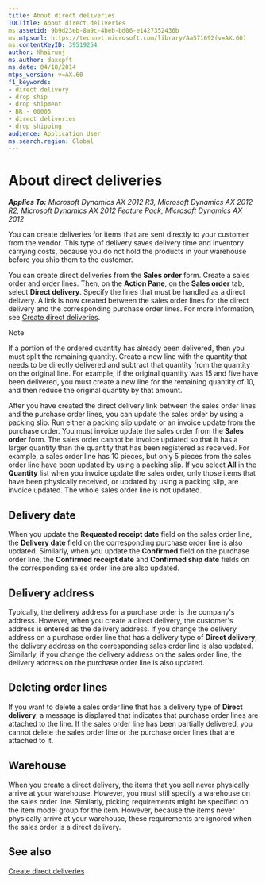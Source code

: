 ```yaml
---
title: About direct deliveries
TOCTitle: About direct deliveries
ms:assetid: 9b9d23eb-8a9c-4beb-bd06-e1427352436b
ms:mtpsurl: https://technet.microsoft.com/library/Aa571692(v=AX.60)
ms:contentKeyID: 39519254
author: Khairunj
ms.author: daxcpft
ms.date: 04/18/2014
mtps_version: v=AX.60
f1_keywords:
- direct delivery
- drop ship
- drop shipment
- BR - 00005
- direct deliveries
- drop shipping
audience: Application User
ms.search.region: Global
---
```


# About direct deliveries 


_**Applies To:** Microsoft Dynamics AX 2012 R3, Microsoft Dynamics AX 2012 R2, Microsoft Dynamics AX 2012 Feature Pack, Microsoft Dynamics AX 2012_

You can create deliveries for items that are sent directly to your customer from the vendor. This type of delivery saves delivery time and inventory carrying costs, because you do not hold the products in your warehouse before you ship them to the customer.

You can create direct deliveries from the **Sales order** form. Create a sales order and order lines. Then, on the **Action Pane**, on the **Sales order** tab, select **Direct delivery**. Specify the lines that must be handled as a direct delivery. A link is now created between the sales order lines for the direct delivery and the corresponding purchase order lines. For more information, see [Create direct deliveries](create-direct-deliveries.md).


> [!NOTE]
> <P>If a portion of the ordered quantity has already been delivered, then you must split the remaining quantity. Create a new line with the quantity that needs to be directly delivered and subtract that quantity from the quantity on the original line. For example, if the original quantity was 15 and five have been delivered, you must create a new line for the remaining quantity of 10, and then reduce the original quantity by that amount.</P>



After you have created the direct delivery link between the sales order lines and the purchase order lines, you can update the sales order by using a packing slip. Run either a packing slip update or an invoice update from the purchase order. You must invoice update the sales order from the **Sales order** form. The sales order cannot be invoice updated so that it has a larger quantity than the quantity that has been registered as received. For example, a sales order line has 10 pieces, but only 5 pieces from the sales order line have been updated by using a packing slip. If you select **All** in the **Quantity** list when you invoice update the sales order, only those items that have been physically received, or updated by using a packing slip, are invoice updated. The whole sales order line is not updated.

## Delivery date

When you update the **Requested receipt date** field on the sales order line, the **Delivery date** field on the corresponding purchase order line is also updated. Similarly, when you update the **Confirmed** field on the purchase order line, the **Confirmed receipt date** and **Confirmed ship date** fields on the corresponding sales order line are also updated.

## Delivery address

Typically, the delivery address for a purchase order is the company's address. However, when you create a direct delivery, the customer's address is entered as the delivery address. If you change the delivery address on a purchase order line that has a delivery type of **Direct delivery**, the delivery address on the corresponding sales order line is also updated. Similarly, if you change the delivery address on the sales order line, the delivery address on the purchase order line is also updated.

## Deleting order lines

If you want to delete a sales order line that has a delivery type of **Direct delivery**, a message is displayed that indicates that purchase order lines are attached to the line. If the sales order line has been partially delivered, you cannot delete the sales order line or the purchase order lines that are attached to it.

## Warehouse

When you create a direct delivery, the items that you sell never physically arrive at your warehouse. However, you must still specify a warehouse on the sales order line. Similarly, picking requirements might be specified on the item model group for the item. However, because the items never physically arrive at your warehouse, these requirements are ignored when the sales order is a direct delivery.

## See also

[Create direct deliveries](create-direct-deliveries.md)

  


